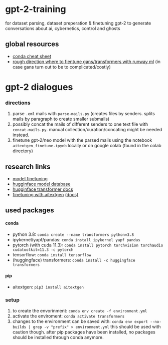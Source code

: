 # gpt-2-training

for dataset parsing, dataset preperation & finetuning gpt-2 to generate conversations about ai, cybernetics, control and ghosts

## global resources

- [conda cheat sheet](https://docs.conda.io/projects/conda/en/4.6.0/_downloads/52a95608c49671267e40c689e0bc00ca/conda-cheatsheet.pdf)
- [rough direction where to fientune gans/transformers with runway ml](https://runwayml.com/training/) (in case gans turn out to be to complicated/costly)

# gpt-2 dialogues

### directions

1. parse `.eml` mails with `parse-mails.py` (creates files by senders. splits mails by paragraph to create smaller submails)
2. possibly concat the mails of different senders to one text file with `concat-mails.py`. manual collection/curation/concating might be needed instead.
3. finetune gpt-2/neo model with the parsed mails using the notebook `aitextgen_finetune.ipynb` locally or on google colab (found in the colab directory)

## research links

- [model finetuning](https://www.philschmid.de/fine-tune-a-non-english-gpt-2-model-with-huggingface)
- [hugginface model database](https://huggingface.co/models)
- [hugginface transformer docs](https://huggingface.co/transformers/)
- [finetuning with aitextgen](https://github.com/minimaxir/aitextgen) [(docs)](https://docs.aitextgen.io/)

## used packages

#### conda

- python 3.8: `conda create --name transformers python=3.8`
- ipykernel/yapf/pandas: `conda install ipykernel yapf pandas`
- pytorch (with cuda 11.3): `conda install pytorch torchvision torchaudio cudatoolkit=11.3 -c pytorch`
- tensorflow: `conda install tensorflow`
- (huggingface) transformers: `conda install -c huggingface transformers`

#### pip

- aitextgen: `pip3 install aitextgen`

### setup

1. to create the envorinment: `conda env create -f environment.yml`
2. activate the enviroment: `conda activate transformers`
3. changes to the environment can be saved with: `conda env export --no-builds | grep -v "prefix" > environment.yml` this should be used with caution though. after pip packages have been installed, no packages should be installed through conda anymore.
